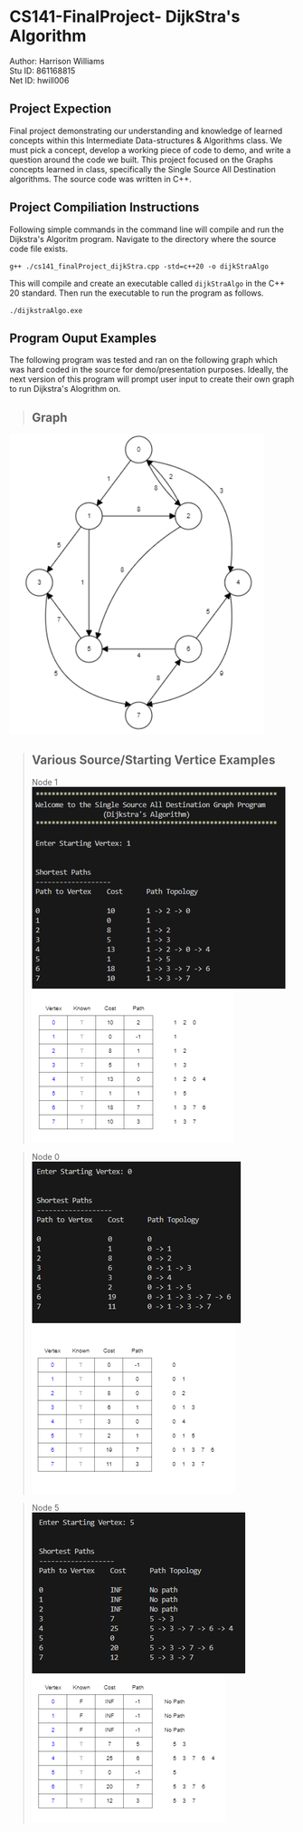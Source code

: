 # CS141-FinalProject- DijkStra's Algorithm

Author: Harrison Williams <br />
Stu ID: 861168815 <br />
Net ID: hwill006 <br />


## Project Expection
Final project demonstrating our understanding and knowledge of learned concepts within this Intermediate Data-structures & Algorithms class. We must pick a concept, develop a working piece of code to demo, and write a question around the code we built. This project focused on the Graphs concepts learned in class, specifically the Single Source All Destination algorithms. The source code was written in C++.

## Project Compiliation Instructions
Following simple commands in the command line will compile and run the Dijkstra's Algoritm program. Navigate to the directory where the source code file exists.

```
g++ ./cs141_finalProject_dijkStra.cpp -std=c++20 -o dijkStraAlgo
```
This will compile and create an executable called `dijkStraAlgo` in the C++ 20 standard. Then run the executable to run the program as follows.
```
./dijkstraAlgo.exe
```

## Program Ouput Examples
The following program was tested and ran on the following graph which was hard coded in the source for demo/presentation purposes. Ideally, the next version of this program will prompt user input to create their own graph to run Dijkstra's Alogrithm on. 

> ## Graph 
<img width="450" src="https://github.com/HWFord16/CS141-FinalProject/blob/main/cs141_dijkstra_graph.png">

>## Various Source/Starting Vertice Examples
> Node 1 <br />
![Node 1](https://github.com/HWFord16/CS141-FinalProject/blob/main/cs141_dijkstra_sourceNode1_programOutput.PNG)
![Node 1](https://github.com/HWFord16/CS141-FinalProject/blob/main/cs141_dijkstra_sourceNode1.PNG)

>Node 0 <br />
![Node 0](https://github.com/HWFord16/CS141-FinalProject/blob/main/cs141_dijkstra_sourceNode0_programOutput.PNG)
![Node 0](https://github.com/HWFord16/CS141-FinalProject/blob/main/cs141_dijkstra_sourceNode0.PNG)

>Node 5 <br />
![Node 5](https://github.com/HWFord16/CS141-FinalProject/blob/main/cs141_dijkstra_sourceNode5_programOutput.PNG)
![Node 5](https://github.com/HWFord16/CS141-FinalProject/blob/main/cs141_dijkstra_sourceNode5.PNG)
